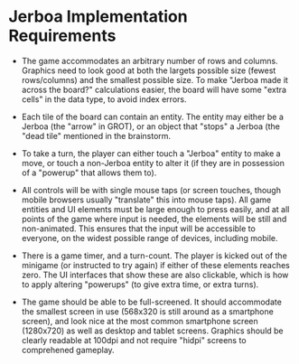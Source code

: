 # Jerboa Implementation Requirements

* The game accommodates an arbitrary number of rows and columns. Graphics need to look good at both the largets possible size (fewest rows/columns) and the smallest possible size. To make "Jerboa made it across the board?" calculations easier, the board will have some "extra cells" in the data type, to avoid index errors.

* Each tile of the board can contain an entity. The entity may either be a Jerboa (the "arrow" in GROT), or an object that "stops" a Jerboa (the "dead tile" mentioned in the brainstorm.

* To take a turn, the player can either touch a "Jerboa" entity to make a move, or touch a non-Jerboa entity to alter it (if they are in possession of a "powerup" that allows them to).

* All controls will be with single mouse taps (or screen touches, though mobile browsers usually "translate" this into mouse taps). All game entities and UI elements must be large enough to press easily, and at all points of the game where input is needed, the elements will be still and non-animated. This ensures that the input will be accessible to everyone, on the widest possible range of devices, including mobile.

* There is a game timer, and a turn-count. The player is kicked out of the minigame (or instructed to try again) if either of these elements reaches zero. The UI interfaces that show these are also clickable, which is how to apply altering "powerups" (to give extra time, or extra turns).

* The game should be able to be full-screened. It should accommodate the smallest screen in use (568x320 is still around as a smartphone screen), and look nice at the most common smartphone screen (1280x720) as well as desktop and tablet screens. Graphics should be clearly readable at 100dpi and not require "hidpi" screens to comprehened gameplay.